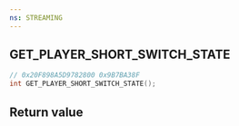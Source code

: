 ```yaml
---
ns: STREAMING
---
```

## GET_PLAYER_SHORT_SWITCH_STATE

```c
// 0x20F898A5D9782800 0x9B7BA38F
int GET_PLAYER_SHORT_SWITCH_STATE();
```


## Return value
